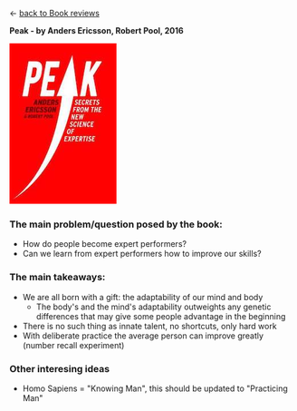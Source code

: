 
&leftarrow; [back to Book reviews](index.md)

**Peak - by Anders Ericsson, Robert Pool, 2016**

![alt text](peak.jpg "Cover")

### The main problem/question posed by the book:
- How do people become expert performers?
- Can we learn from expert performers how to improve our skills?

### The main takeaways:
- We are all born with a gift: the adaptability of our mind and body
  - The body's and the mind's adaptability outweights any genetic differences that may give some people advantage in the beginning
- There is no such thing as innate talent, no shortcuts, only hard work
- With deliberate practice the average person can improve greatly (number recall experiment)


### Other interesing ideas

- Homo Sapiens = "Knowing Man", this should be updated to "Practicing Man"

